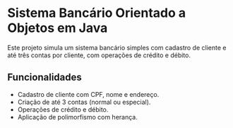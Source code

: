 # Sistema Bancário Orientado a Objetos em Java

Este projeto simula um sistema bancário simples com cadastro de cliente e até três contas por cliente, com operações de crédito e débito.

## Funcionalidades
- Cadastro de cliente com CPF, nome e endereço.
- Criação de até 3 contas (normal ou especial).
- Operações de crédito e débito.
- Aplicação de polimorfismo com herança.
